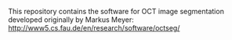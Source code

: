 This repository contains the software for OCT image segmentation developed originally by Markus Meyer:
http://www5.cs.fau.de/en/research/software/octseg/
